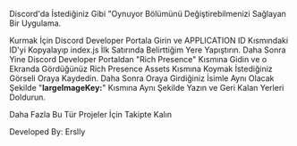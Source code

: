 Discord'da İstediğiniz Gibi "Oynuyor Bölümünü Değiştirebilmenizi Sağlayan Bir Uygulama.

Kurmak İçin Discord Developer Portala Girin ve APPLICATION ID Kısmındaki ID'yi Kopyalayıp index.js İlk Satırında Belirttiğim Yere Yapıştırın. Daha Sonra Yine Discord Developer Portaldan "Rich Presence" Kısmına Gidin ve o Ekranda Gördüğünüz Rich Presence Assets Kısmına Koymak İstediğiniz Görseli Oraya Kaydedin. Daha Sonra Oraya Girdiğiniz İsimle Aynı Olacak Şekilde 
"**largeImageKey:**" Kısmına Aynı Şekilde Yazın ve Geri Kalan Yerleri Doldurun. 

Daha Fazla Bu Tür Projeler İçin Takipte Kalın 

Developed By: Erslly 